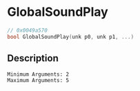 # GlobalSoundPlay
```c
// 0x0049a570
bool GlobalSoundPlay(unk p0, unk p1, ...)
```
## Description
```
Minimum Arguments: 2
Maximum Arguments: 5
```
